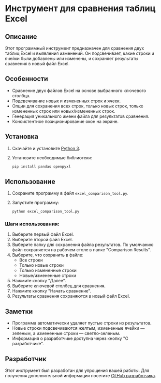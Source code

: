 # Инструмент для сравнения таблиц Excel

## Описание

Этот программный инструмент предназначен для сравнения двух таблиц Excel и выявления изменений. Он подсвечивает, какие строки и ячейки были добавлены или изменены, и сохраняет результаты сравнения в новый файл Excel.

## Особенности

- Сравнение двух файлов Excel на основе выбранного ключевого столбца.
- Подсвечивание новых и измененных строк и ячеек.
- Опции для сохранения всех строк, только новых строк, только измененных строк или новых/измененных строк.
- Генерация уникального имени файла для результатов сравнения.
- Консистентное позиционирование окон на экране.

## Установка

1. Скачайте и установите [Python 3](https://www.python.org).
2. Установите необходимые библиотеки:

   ```bash
   pip install pandas openpyxl
   ```

## Использование

1. Сохраните программу в файл `excel_comparison_tool.py`.
2. Запустите программу:

   ```bash
   python excel_comparison_tool.py
   ```

### Шаги использования:

1. Выберите первый файл Excel.
2. Выберите второй файл Excel.
3. Выберите папку для сохранения файла результатов. По умолчанию файл сохраняется на рабочем столе в папке "Comparison Results".
4. Выберите, что сохранить в файле:
   - Все строки
   - Только новые строки
   - Только измененные строки
   - Новые/измененные строки
5. Нажмите кнопку "Далее".
6. Выберите ключевой столбец для сравнения.
7. Нажмите кнопку "Начать сравнение".
8. Результаты сравнения сохраняются в новый файл Excel.

## Заметки

- Программа автоматически удаляет пустые строки из результатов.
- Новые строки подсвечиваются желтым, измененные ячейки — зеленым, а измененные строки — светло-зеленым.
- Информация о разработчике доступна через кнопку "О разработчике".

## Разработчик

Этот инструмент был разработан для упрощения вашей работы. Для получения дополнительной информации посетите [GitHub разработчика](https://github.com/vok32).